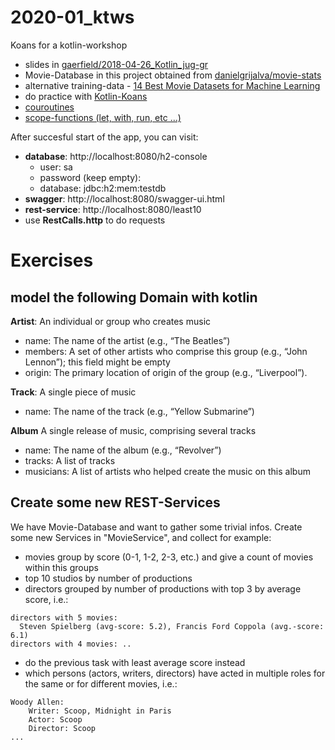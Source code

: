 # 2020-01_ktws
Koans for a kotlin-workshop

* slides in [gaerfield/2018-04-26_Kotlin_jug-gr](https://gaerfield.github.io/2018-04-26_Kotlin_jug-gr/kotlin/index.html#/)
* Movie-Database in this project obtained from [danielgrijalva/movie-stats](https://github.com/danielgrijalva/movie-stats)
* alternative training-data - [14 Best Movie Datasets for Machine Learning](https://lionbridge.ai/datasets/movie-datasets-machine-learning/)
* do practice with [Kotlin-Koans](https://play.kotlinlang.org/koans/Introduction/Hello,%20world!/Task.kt)
* [couroutines](https://kotlinlang.org/docs/reference/coroutines/basics.html)
* [scope-functions (let, with, run, etc ...)](https://kotlinlang.org/docs/reference/scope-functions.html#function-selection)

After succesful start of the app, you can visit:
* **database**: http://localhost:8080/h2-console
    * user: sa
    * password (keep empty):
    * database: jdbc:h2:mem:testdb
* **swagger**: http://localhost:8080/swagger-ui.html
* **rest-service**: http://localhost:8080/least10
* use **RestCalls.http** to do requests

# Exercises

## model the following Domain with kotlin

**Artist**: An individual or group who creates music
* name: The name of the artist (e.g., “The Beatles”)
* members: A set of other artists who comprise this group (e.g., “John Lennon”);
this field might be empty
* origin: The primary location of origin of the group (e.g., “Liverpool”).

**Track**: A single piece of music
* name: The name of the track (e.g., “Yellow Submarine”)

**Album**
A single release of music, comprising several tracks
* name: The name of the album (e.g., “Revolver”)
* tracks: A list of tracks
* musicians: A list of artists who helped create the music on this album

## Create some new REST-Services

We have Movie-Database and want to gather some trivial infos. Create some new Services in "MovieService", and collect for example:  
* movies group by score (0-1, 1-2, 2-3, etc.) and give a count of movies within this groups
* top 10 studios by number of productions
* directors grouped by number of productions with top 3 by average score, i.e.:
```string
directors with 5 movies:
  Steven Spielberg (avg-score: 5.2), Francis Ford Coppola (avg.-score: 6.1)
directors with 4 movies: ..
```
* do the previous task with least average score instead
* which persons (actors, writers, directors) have acted in multiple roles for the same or for different movies, i.e.:
```string
Woody Allen:
    Writer: Scoop, Midnight in Paris 
    Actor: Scoop
    Director: Scoop
...
```
